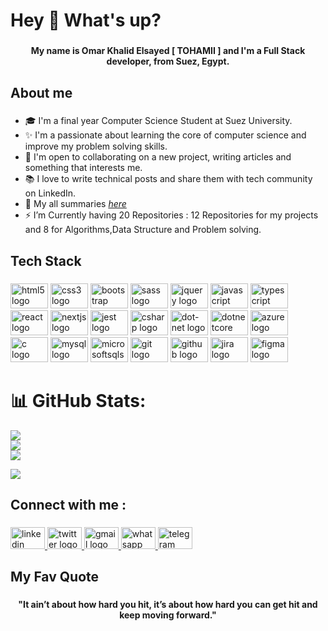 <h1 align="left">Hey 👋 What's up?</h1>

###

<h4 align="center">My name is Omar Khalid Elsayed [ TOHAMII ] and I'm a  Full Stack developer, from  Suez, Egypt.</h4>

###

<h2 align="left">About me</h2>

###

- 🎓 I'm a final year Computer Science Student at Suez University.
- ✨ I'm a passionate about learning  the core of computer science and  improve my problem solving skills.
- 🎯 I'm open to collaborating on a new project, writing articles and something that interests me.
- 📚 I love to write technical posts and share them with tech community on LinkedIn.
- 📄 My all summaries [_here_](https://drive.google.com/drive/u/0/folders/1U4GGXYNyWr1wb9xgVQcwg9heMahnSH3i)    
- ⚡ I’m Currently having 20 Repositories : 12 Repositories for my projects and 8 for Algorithms,Data Structure and Problem solving.


###
<h2 align="left">Tech Stack</h2>

###

<div align="left">
  <img src="https://cdn.jsdelivr.net/gh/devicons/devicon/icons/html5/html5-original.svg" height="40" width="60" alt="html5 logo"  />
  <img src="https://cdn.jsdelivr.net/gh/devicons/devicon/icons/css3/css3-original.svg" height="40" width="60" alt="css3 logo"  />
  <img src="https://cdn.jsdelivr.net/gh/devicons/devicon/icons/bootstrap/bootstrap-original.svg" height="40" width="60" alt="bootstrap logo"  />
  <img src="https://cdn.jsdelivr.net/gh/devicons/devicon/icons/sass/sass-original.svg" height="40" width="60" alt="sass logo"  />
  <img src="https://cdn.jsdelivr.net/gh/devicons/devicon/icons/jquery/jquery-original.svg" height="40" width="60" alt="jquery logo"  />
  <img src="https://cdn.jsdelivr.net/gh/devicons/devicon/icons/javascript/javascript-original.svg" height="40" width="60" alt="javascript logo"  />
  <img src="https://cdn.jsdelivr.net/gh/devicons/devicon/icons/typescript/typescript-original.svg" height="40" width="60" alt="typescript logo"  />
  <img src="https://cdn.jsdelivr.net/gh/devicons/devicon/icons/react/react-original.svg" height="40" width="60" alt="react logo"  />
  <img src="https://cdn.jsdelivr.net/gh/devicons/devicon/icons/nextjs/nextjs-original.svg" height="40" width="60" alt="nextjs logo"  />
  <img src="https://cdn.jsdelivr.net/gh/devicons/devicon/icons/jest/jest-plain.svg" height="40" width="60" alt="jest logo"  />
  <img src="https://cdn.jsdelivr.net/gh/devicons/devicon/icons/csharp/csharp-original.svg" height="40" width="60" alt="csharp logo"  />
  <img src="https://cdn.jsdelivr.net/gh/devicons/devicon/icons/dot-net/dot-net-original.svg" height="40" width="60" alt="dot-net logo"  />
  <img src="https://cdn.jsdelivr.net/gh/devicons/devicon/icons/dotnetcore/dotnetcore-original.svg" height="40" width="60" alt="dotnetcore logo"  />
  <img src="https://cdn.jsdelivr.net/gh/devicons/devicon/icons/azure/azure-original.svg" height="40" width="60" alt="azure logo"  />
  <img src="https://cdn.jsdelivr.net/gh/devicons/devicon/icons/c/c-original.svg" height="40" width="60" alt="c logo"  />
  <img src="https://cdn.jsdelivr.net/gh/devicons/devicon/icons/mysql/mysql-original.svg" height="40" width="60" alt="mysql logo"  />
  <img src="https://cdn.jsdelivr.net/gh/devicons/devicon/icons/microsoftsqlserver/microsoftsqlserver-plain.svg" height="40" width="60" alt="microsoftsqlserver logo"  />
  <img src="https://cdn.jsdelivr.net/gh/devicons/devicon/icons/git/git-original.svg" height="40" width="60" alt="git logo"  />
  <img src="https://cdn.jsdelivr.net/gh/devicons/devicon/icons/github/github-original.svg" height="40" width="60" alt="github logo"  />
  <img src="https://cdn.jsdelivr.net/gh/devicons/devicon/icons/jira/jira-original.svg" height="40" width="60" alt="jira logo"  />
  <img src="https://cdn.jsdelivr.net/gh/devicons/devicon/icons/figma/figma-original.svg" height="40" width="60" alt="figma logo"  />
</div>

###
# 📊 GitHub Stats:
![](https://github-readme-stats.vercel.app/api?username=OmarKhaleed&theme=tokyonight&hide_border=true&include_all_commits=true&count_private=true)<br/>
![](https://github-readme-streak-stats.herokuapp.com/?user=OmarKhaleed&theme=tokyonight&hide_border=true)<br/>
![](https://github-readme-stats.vercel.app/api/top-langs/?username=OmarKhaleed&theme=tokyonight&hide_border=true&include_all_commits=true&count_private=true&layout=compact)

![](https://quotes-github-readme.vercel.app/api?type=horizontal&theme=gruvbox?quote="sxsxsxsxs")

<h2 align="left">Connect with me :</h2>

###

<div align="left">
  <a href="www.linkedin.com/in/omar-khalid-9981291b6" target="_blank">
    <img src="https://raw.githubusercontent.com/maurodesouza/profile-readme-generator/master/src/assets/icons/social/linkedin/default.svg" width="55" height="35" alt="linkedin logo"  />
  </a>
  <a href="https://twitter.com/Tohamiii" target="_blank">
    <img src="https://raw.githubusercontent.com/maurodesouza/profile-readme-generator/master/src/assets/icons/social/twitter/default.svg" width="55" height="35" alt="twitter logo"  />
  </a>
  <a href="omarkhaalid76@gmail.com" target="_blank">
    <img src="https://raw.githubusercontent.com/maurodesouza/profile-readme-generator/master/src/assets/icons/social/gmail/default.svg" width="55" height="35" alt="gmail logo"  />
  </a>
  <a href="+201284147290" target="_blank">
    <img src="https://raw.githubusercontent.com/maurodesouza/profile-readme-generator/master/src/assets/icons/social/whatsapp/default.svg" width="55" height="35" alt="whatsapp logo"  />
  </a>
  <a href="+201284147290" target="_blank">
    <img src="https://raw.githubusercontent.com/maurodesouza/profile-readme-generator/master/src/assets/icons/social/telegram/default.svg" width="55" height="35" alt="telegram logo"  />
  </a>
</div>


###

<h2 align="left">My Fav  Quote</h2>

###

<h4 align="center">"It ain’t about how hard you hit, it’s about how hard you can get hit and keep moving forward."</h4>

###
